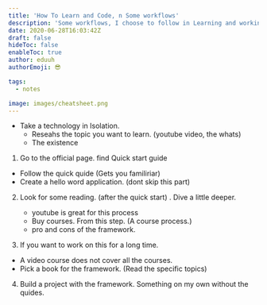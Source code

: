 ```yaml
---
title: 'How To Learn and Code, n Some workflows'
description: 'Some workflows, I choose to follow in Learning and working on my Next project.'
date: 2020-06-28T16:03:42Z
draft: false
hideToc: false
enableToc: true
author: eduuh
authorEmoji: 😎

tags:
  - notes

image: images/cheatsheet.png
---
```


- Take a technology in Isolation.
  - Reseahs the topic you want to learn. (youtube video, the whats)
  - The existence

1. Go to the official page. find Quick start guide

- Follow the quick quide (Gets you familiriar)
- Create a hello word application. (dont skip this part)

2. Look for some reading. (after the quick start) . Dive a little deeper.

   - youtube is great for this process
   - Buy courses. From this step. (A course process.)
   - pro and cons of the framework.

3. If you want to work on this for a long time.

- A video course does not cover all the courses.
- Pick a book for the framework. (Read the specific topics)

4. Build a project with the framework.
   Something on my own without the quides.
